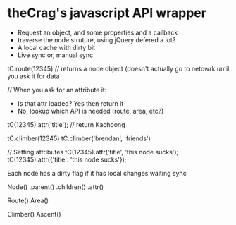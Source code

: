 # theCrag's javascript API wrapper


 * Request an object, and some properties and a callback
 * traverse the node struture, using jQuery defered a lot?
 * A local cache with dirty bit
 * Live sync or, manual sync



tC.route(12345)  // returns a node object (doesn't actually go to netowrk until you ask it for data

// When you ask for an attribute it:
 * Is that attr loaded? Yes then return it
 * No, lookup which API is needed (route, area, etc?)



tC(12345).attr('title'); // return Kachoong



tC.climber(12345)
tC.climber('brendan', 'friends')








// Setting attributes
tC(12345).attr('title', 'this node sucks');
tC(12345).attr({'title': 'this node sucks'});



Each node has a dirty flag if it has local changes waiting sync


Node()
.parent()
.children()
.attr()

 Route()
 Area()



 Climber()
 Ascent()




